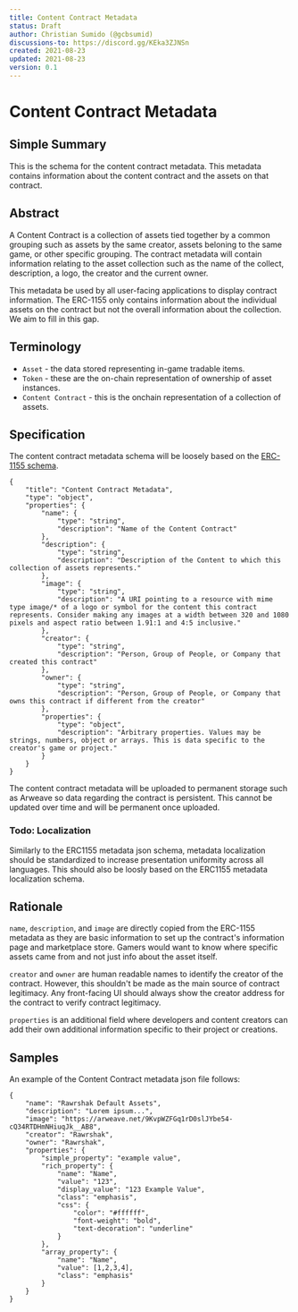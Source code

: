```yaml
---
title: Content Contract Metadata
status: Draft
author: Christian Sumido (@gcbsumid)
discussions-to: https://discord.gg/KEka3ZJNSn
created: 2021-08-23
updated: 2021-08-23
version: 0.1
---
```


# Content Contract Metadata

## Simple Summary

This is the schema for the content contract metadata. This metadata contains information about the content contract and the assets on that contract. 

## Abstract

A Content Contract is a collection of assets tied together by a common grouping such as assets by the same creator, assets beloning to the same game, or other specific grouping. The contract metadata will contain information relating to the asset collection such as the name of the collect, description, a logo, the creator and the current owner. 

This metadata be used by all user-facing applications to display contract information. The ERC-1155 only contains information about the individual assets on the contract but not the overall information about the collection. We aim to fill in this gap.

## Terminology

* `Asset` - the data stored representing in-game tradable items. 
* `Token` - these are the on-chain representation of ownership of asset instances.
* `Content Contract` - this is the onchain representation of a collection of assets.

## Specification 

The content contract metadata schema will be loosely based on the [ERC-1155 schema](https://github.com/ethereum/EIPs/blob/master/EIPS/eip-1155.md#erc-1155-metadata-uri-json-schema).

```
{
    "title": "Content Contract Metadata",
    "type": "object",
    "properties": {
        "name": {
            "type": "string",
            "description": "Name of the Content Contract"
        },
        "description": {
            "type": "string",
            "description": "Description of the Content to which this collection of assets represents."
        },
        "image": {
            "type": "string",
            "description": "A URI pointing to a resource with mime type image/* of a logo or symbol for the content this contract represents. Consider making any images at a width between 320 and 1080 pixels and aspect ratio between 1.91:1 and 4:5 inclusive."
        },
        "creator": {
            "type": "string",
            "description": "Person, Group of People, or Company that created this contract"
        },
        "owner": {
            "type": "string",
            "description": "Person, Group of People, or Company that owns this contract if different from the creator"
        },
        "properties": {
            "type": "object",
            "description": "Arbitrary properties. Values may be strings, numbers, object or arrays. This is data specific to the creator's game or project."
        }
    }
}
```

The content contract metadata will be uploaded to permanent storage such as Arweave so data regarding the contract is persistent. This cannot be updated over time and will be permanent once uploaded. 

### Todo: Localization
Similarly to the ERC1155 metadata json schema, metadata localization should be standardized to increase presentation uniformity across all languages. This should also be loosly based on the ERC1155 metadata localization schema. 

## Rationale

`name`, `description`, and `image` are directly copied from the ERC-1155 metadata as they are basic information to set up the contract's information page and marketplace store. Gamers would want to know where specific assets came from and not just info about the asset itself.

`creator` and `owner` are human readable names to identify the creator of the contract. However, this shouldn't be made as the main source of contract legitimacy. Any front-facing UI should always show the creator address for the contract to verify contract legitimacy. 

`properties` is an additional field where developers and content creators can add their own additional information specific to their project or creations.

## Samples

An example of the Content Contract metadata json file follows:

```
{
	"name": "Rawrshak Default Assets",
	"description": "Lorem ipsum...",
	"image": "https://arweave.net/9KvpWZFGq1rD0slJYbe54-cQ34RTDHmNHiuqJk__AB8",
	"creator": "Rawrshak",
	"owner": "Rawrshak",
	"properties": {
		"simple_property": "example value",
		"rich_property": {
			"name": "Name",
			"value": "123",
			"display_value": "123 Example Value",
			"class": "emphasis",
			"css": {
				"color": "#ffffff",
				"font-weight": "bold",
				"text-decoration": "underline"
			}
		},
		"array_property": {
			"name": "Name",
			"value": [1,2,3,4],
			"class": "emphasis"
		}
	}
}
```